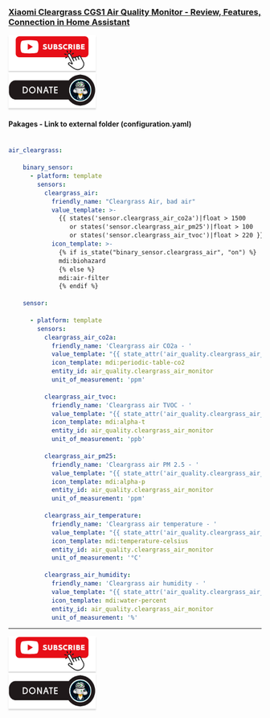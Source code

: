 ### [Xiaomi Cleargrass CGS1 Air Quality Monitor - Review, Features, Connection in Home Assistant](https://youtu.be/KZQASrq3pT0)

<a href="https://www.youtube.com/channel/UCcq9onYHbs6go3kDpfBoqhg?sub_confirmation=1" target="_blank"><img src="https://raw.githubusercontent.com/kvazis/library/master/img/subscribe.png" alt="Subscribe" style="height: 71px !important;width: 174px !important;box-shadow: 0px 3px 2px 0px rgba(190, 190, 190, 0.5) !important;-webkit-box-shadow: 0px 3px 2px 0px rgba(190, 190, 190, 0.5) !important;" ></a>     
<a href="http://kvazis.link/donate" target="_blank"><img src="https://raw.githubusercontent.com/kvazis/library/master/img/donate.png" alt="Donate" style="height: 71px !important;width: 174px !important;box-shadow: 0px 3px 2px 0px rgba(190, 190, 190, 0.5) !important;-webkit-box-shadow: 0px 3px 2px 0px rgba(190, 190, 190, 0.5) !important;" ></a>


#### Pakages - Link to external folder (configuration.yaml)    

```yaml

air_cleargrass:

    binary_sensor:
      - platform: template
        sensors:
          cleargrass_air:
            friendly_name: "Cleargrass Air, bad air"
            value_template: >-
              {{ states('sensor.cleargrass_air_co2a')|float > 1500 
                 or states('sensor.cleargrass_air_pm25')|float > 100 
                 or states('sensor.cleargrass_air_tvoc')|float > 220 }}
            icon_template: >-
              {% if is_state("binary_sensor.cleargrass_air", "on") %}
              mdi:biohazard
              {% else %}
              mdi:air-filter
              {% endif %}
              
    sensor: 

      - platform: template
        sensors:
          cleargrass_air_co2a:
            friendly_name: 'Cleargrass air СО2а - '
            value_template: "{{ state_attr('air_quality.cleargrass_air_monitor', 'carbon_dioxide') }}"  
            icon_template: mdi:periodic-table-co2
            entity_id: air_quality.cleargrass_air_monitor
            unit_of_measurement: 'ppm'
            
          cleargrass_air_tvoc:
            friendly_name: 'Cleargrass air TVOC - '
            value_template: "{{ state_attr('air_quality.cleargrass_air_monitor', 'total_volatile_organic_compounds') }}"
            icon_template: mdi:alpha-t
            entity_id: air_quality.cleargrass_air_monitor
            unit_of_measurement: 'ppb'
            
          cleargrass_air_pm25:
            friendly_name: 'Cleargrass air PM 2.5 - '
            value_template: "{{ state_attr('air_quality.cleargrass_air_monitor', 'particulate_matter_2_5') }}"  
            icon_template: mdi:alpha-p
            entity_id: air_quality.cleargrass_air_monitor
            unit_of_measurement: 'ppm'
            
          cleargrass_air_temperature:
            friendly_name: 'Cleargrass air temperature - '
            value_template: "{{ state_attr('air_quality.cleargrass_air_monitor', 'temperature') }}"  
            icon_template: mdi:temperature-celsius
            entity_id: air_quality.cleargrass_air_monitor
            unit_of_measurement: '°C'
            
          cleargrass_air_humidity:
            friendly_name: 'Cleargrass air humidity - '
            value_template: "{{ state_attr('air_quality.cleargrass_air_monitor', 'humidity') }}"  
            icon_template: mdi:water-percent
            entity_id: air_quality.cleargrass_air_monitor
            unit_of_measurement: '%'

```
____
<a href="https://www.youtube.com/channel/UCcq9onYHbs6go3kDpfBoqhg?sub_confirmation=1" target="_blank"><img src="https://raw.githubusercontent.com/kvazis/library/master/img/subscribe.png" alt="Subscribe" style="height: 71px !important;width: 174px !important;box-shadow: 0px 3px 2px 0px rgba(190, 190, 190, 0.5) !important;-webkit-box-shadow: 0px 3px 2px 0px rgba(190, 190, 190, 0.5) !important;" ></a>     
<a href="http://kvazis.link/donate" target="_blank"><img src="https://raw.githubusercontent.com/kvazis/library/master/img/donate.png" alt="Donate" style="height: 71px !important;width: 174px !important;box-shadow: 0px 3px 2px 0px rgba(190, 190, 190, 0.5) !important;-webkit-box-shadow: 0px 3px 2px 0px rgba(190, 190, 190, 0.5) !important;" ></a>
